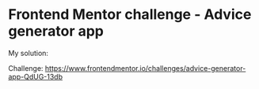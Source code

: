 # Frontend Mentor challenge - Advice generator app

My solution: 

Challenge: https://www.frontendmentor.io/challenges/advice-generator-app-QdUG-13db